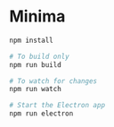 # Minima


```bash
npm install

# To build only
npm run build

# To watch for changes
npm run watch

# Start the Electron app
npm run electron
```
